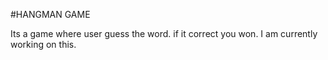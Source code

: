 #HANGMAN GAME


Its a game where user guess the word. if it correct you won.
I am currently working on this.
